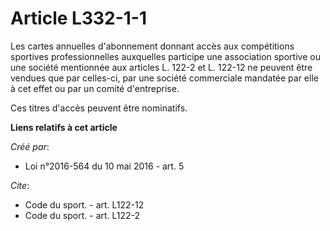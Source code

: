 # Article L332-1-1

Les cartes annuelles d'abonnement donnant accès aux compétitions sportives professionnelles auxquelles participe une
association sportive ou une société mentionnée aux articles L. 122-2 et L. 122-12 ne peuvent être vendues que par celles-ci,
par une société commerciale mandatée par elle à cet effet ou par un comité d'entreprise. 

Ces titres d'accès peuvent être nominatifs.

**Liens relatifs à cet article**

_Créé par_:

  - Loi n°2016-564 du 10 mai 2016 - art. 5

_Cite_:

  - Code du sport. - art. L122-12
  - Code du sport. - art. L122-2
